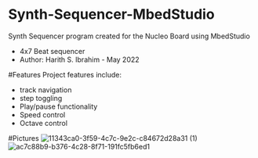 # Synth-Sequencer-MbedStudio
Synth Sequencer program created for the Nucleo Board using MbedStudio

*  4x7 Beat sequencer
*   Author: Harith S. Ibrahim - May 2022 

#Features
Project features include:
* track navigation
* step toggling
* Play/pause functionality
* Speed control
*  Octave control

#Pictures
![11343ca0-3f59-4c7c-9e2c-c84672d28a31 (1)](https://user-images.githubusercontent.com/66371106/170509081-460a5886-0d7f-49b7-a16f-33c16f9c80ad.jpg)
![ac7c88b9-b376-4c28-8f71-191fc5fb6ed1](https://user-images.githubusercontent.com/66371106/170509104-53e9e838-faf8-4dd2-8f83-6b583ebc37ab.jpg)
